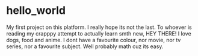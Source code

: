 # hello_world
My first project on this platform. I really  hope its not the last. 
To whoever is reading my crapppy attempt to actually learn smth new, HEY THERE! I love dogs, food and anime. I dont have a favourite colour, nor movie, nor tv series, nor a favourite subject. Well probably math cuz its easy. 
